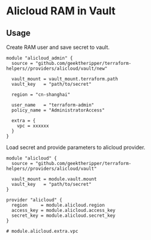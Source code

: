 # Alicloud RAM in Vault

## Usage

Create RAM user and save secret to vault.

```hcl
module "alicloud_admin" {
  source = "github.com/geektheripper/terraform-helpers//providers/alicloud/vault/new"

  vault_mount = vault_mount.terraform.path
  vault_key   = "path/to/secret"

  region = "cn-shanghai"

  user_name   = "terraform-admin"
  policy_name = "AdministratorAccess"

  extra = {
    vpc = xxxxxx
  }
}
```

Load secret and provide parameters to alicloud provider.

```hcl
module "alicloud" {
  source = "github.com/geektheripper/terraform-helpers//providers/alicloud/vault"

  vault_mount = module.vault.mount
  vault_key   = "path/to/secret"
}

provider "alicloud" {
  region     = module.alicloud.region
  access_key = module.alicloud.access_key
  secret_key = module.alicloud.secret_key
}

# module.alicloud.extra.vpc
```
